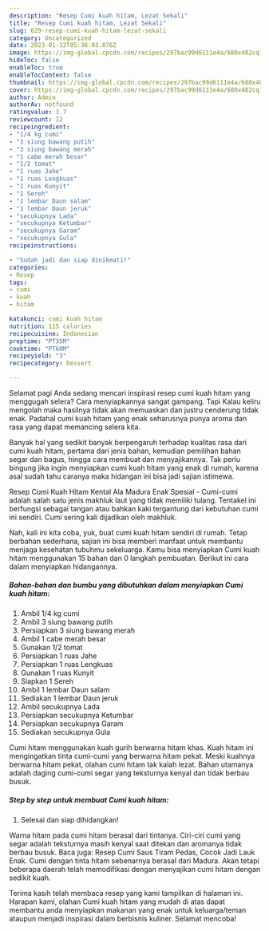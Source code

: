 ```yaml
---
description: "Resep Cumi kuah hitam, Lezat Sekali"
title: "Resep Cumi kuah hitam, Lezat Sekali"
slug: 629-resep-cumi-kuah-hitam-lezat-sekali
category: Uncategorized
date: 2023-01-12T05:38:03.876Z
image: https://img-global.cpcdn.com/recipes/297bac99d6111e4a/680x482cq70/cumi-kuah-hitam-foto-resep-utama.jpg
hideToc: false
enableToc: true
enableTocContent: false
thumbnail: https://img-global.cpcdn.com/recipes/297bac99d6111e4a/680x482cq70/cumi-kuah-hitam-foto-resep-utama.jpg
cover: https://img-global.cpcdn.com/recipes/297bac99d6111e4a/680x482cq70/cumi-kuah-hitam-foto-resep-utama.jpg
author: Admin
authorAv: notfound
ratingvalue: 3.7
reviewcount: 12
recipeingredient:
- "1/4 kg cumi"
- "3 siung bawang putih"
- "3 siung bawang merah"
- "1 cabe merah besar"
- "1/2 tomat"
- "1 ruas Jahe"
- "1 ruas Lengkuas"
- "1 ruas Kunyit"
- "1 Sereh"
- "1 lembar Daun salam"
- "1 lembar Daun jeruk"
- "secukupnya Lada"
- "secukupnya Ketumbar"
- "secukupnya Garam"
- "secukupnya Gula"
recipeinstructions:

- "Sudah jadi dan siap dinikmati!"
categories:
- Resep
tags:
- cumi
- kuah
- hitam

katakunci: cumi kuah hitam 
nutrition: 115 calories
recipecuisine: Indonesian
preptime: "PT35M"
cooktime: "PT60M"
recipeyield: "3"
recipecategory: Dessert

---
```



Selamat pagi Anda sedang mencari inspirasi resep cumi kuah hitam yang menggugah selera? Cara menyiapkannya sangat gampang. Tapi Kalau keliru mengolah maka hasilnya tidak akan memuaskan dan justru cenderung tidak enak. Padahal cumi kuah hitam yang enak seharusnya punya aroma dan rasa yang dapat memancing selera kita.


Banyak hal yang sedikit banyak berpengaruh terhadap kualitas rasa dari cumi kuah hitam, pertama dari jenis bahan, kemudian pemilihan bahan segar dan bagus, hingga cara membuat dan menyajikannya. Tak perlu bingung jika ingin menyiapkan cumi kuah hitam yang enak di rumah, karena asal sudah tahu caranya maka hidangan ini bisa jadi sajian istimewa.

Resep Cumi Kuah Hitam Kental Ala Madura Enak Spesial - Cumi-cumi adalah salah satu jenis makhluk laut yang tidak memiliki tulang. Tentakel ini berfungsi sebagai tangan atau bahkan kaki tergantung dari kebutuhan cumi ini sendiri. Cumi sering kali dijadikan oleh makhluk.


Nah, kali ini kita coba, yuk, buat cumi kuah hitam sendiri di rumah. Tetap berbahan sederhana, sajian ini bisa memberi manfaat untuk membantu menjaga kesehatan tubuhmu sekeluarga. Kamu bisa menyiapkan Cumi kuah hitam menggunakan 15 bahan dan 0 langkah pembuatan. Berikut ini cara dalam menyiapkan hidangannya.

<!--inarticleads1-->

##### Bahan-bahan dan bumbu yang dibutuhkan dalam menyiapkan Cumi kuah hitam:

1. Ambil 1/4 kg cumi
1. Ambil 3 siung bawang putih
1. Persiapkan 3 siung bawang merah
1. Ambil 1 cabe merah besar
1. Gunakan 1/2 tomat
1. Persiapkan 1 ruas Jahe
1. Persiapkan 1 ruas Lengkuas
1. Gunakan 1 ruas Kunyit
1. Siapkan 1 Sereh
1. Ambil 1 lembar Daun salam
1. Sediakan 1 lembar Daun jeruk
1. Ambil secukupnya Lada
1. Persiapkan secukupnya Ketumbar
1. Persiapkan secukupnya Garam
1. Sediakan secukupnya Gula


Cumi hitam menggunakan kuah gurih berwarna hitam khas. Kuah hitam ini mengingatkan tinta cumi-cumi yang berwarna hitam pekat. Meski kuahnya berwarna hitam pekat, olahan cumi hitam tak kalah lezat. Bahan utamanya adalah daging cumi-cumi segar yang teksturnya kenyal dan tidak berbau busuk. 

<!--inarticleads2-->

##### Step by step untuk membuat Cumi kuah hitam:


1. Selesai dan siap dihidangkan!

Warna hitam pada cumi hitam berasal dari tintanya. Ciri-ciri cumi yang segar adalah teksturnya masih kenyal saat ditekan dan aromanya tidak berbau busuk. Baca juga: Resep Cumi Saus Tiram Pedas, Cocok Jadi Lauk Enak. Cumi dengan tinta hitam sebenarnya berasal dari Madura. Akan tetapi beberapa daerah telah memodifikasi dengan menyajikan cumi hitam dengan sedikit kuah. 

Terima kasih telah membaca resep yang kami tampilkan di halaman ini. Harapan kami, olahan Cumi kuah hitam yang mudah di atas dapat membantu anda menyiapkan makanan yang enak untuk keluarga/teman ataupun menjadi inspirasi dalam berbisnis kuliner. Selamat mencoba!
